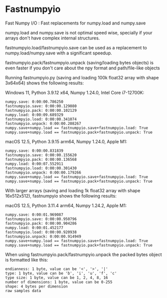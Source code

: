 # Fastnumpyio
Fast Numpy I/O : Fast replacements for numpy.load and numpy.save

numpy.load and numpy.save is not optimal speed wise, specially if your arrays don't have complex internal structures.

fastnumpyio.load/fastnumpyio.save can be used as a replacement to numpy.load/numpy.save with a significant speedup.

fastnumpyio.pack/fastnumpyio.unpack (saving/loading bytes objects) is even faster if you don't care about the npy format and path/file-like objects

Running fastnumpyio.py (saving and loading 100k float32 array with shape 3x64x64) shows the following results:

Windows 11, Python 3.9.12 x64, Numpy 1.24.0, Intel Core i7-12700K:
```
numpy.save: 0:00:00.786250
fastnumpyio.save: 0:00:00.129080
fastnumpyio.pack: 0:00:00.102129
numpy.load: 0:00:09.689329
fastnumpyio.load: 0:00:00.341074
fastnumpyio.unpack: 0:00:00.208267
numpy.save+numpy.load == fastnumpyio.save+fastnumpyio.load: True
numpy.save+numpy.load == fastnumpyio.pack+fastnumpyio.unpack: True
```

macOS 12.5, Python 3.9.15 arm64, Numpy 1.24.0, Apple M1:
```
numpy.save: 0:00:00.831839
fastnumpyio.save: 0:00:00.155620
fastnumpyio.pack: 0:00:00.136568
numpy.load: 0:00:07.552911
fastnumpyio.load: 0:00:00.301430
fastnumpyio.unpack: 0:00:00.179266
numpy.save+numpy.load == fastnumpyio.save+fastnumpyio.load: True
numpy.save+numpy.load == fastnumpyio.pack+fastnumpyio.unpack: True
```

With larger arrays (saving and loading 1k float32 array with shape 16x512x512), fastnumpyio shows the following results:

macOS 12.5, Python 3.11.4 arm64, Numpy 1.24.2, Apple M1:
```
numpy.save: 0:00:01.969087
fastnumpyio.save: 0:00:00.950796
fastnumpyio.pack: 0:00:00.904286
numpy.load: 0:00:01.452177
fastnumpyio.load: 0:00:00.920938
fastnumpyio.unpack: 0:00:00.914949
numpy.save+numpy.load == fastnumpyio.save+fastnumpyio.load: True
numpy.save+numpy.load == fastnumpyio.pack+fastnumpyio.unpack: True
```

When using fastnumpyio.pack/fastnumpyio.unpack the packed bytes object is formatted like this:
```
endianness: 1 byte, value can be '<', '>', '|'
type: 1 byte, value can be 'b', 'i', 'u', 'f', 'c'
type size: 1 byte, value can be 1, 2, 4, 8, 16
number of dimensions: 1 byte, value can be 0-255
shape: 4 bytes per dimension
raw samples data
```
